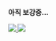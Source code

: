 <strong> 아직 보강중...


<a href="https://www.instagram.com/f10.w2r/" target="_blank">
    <img src="https://img.shields.io/badge/instagram-FF0069?style=for-the-badge&logo=instagram&logoColor=white">
</a>

<a href= "https://www.facebook.com/profile.php?id=100043142223000" target="_blank">
    <img src="https://img.shields.io/badge/Facebook-1877F2?style=for-the-badge&logo=facebook&logoColor=white>">

</a>

